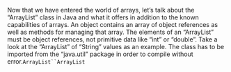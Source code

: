Now that we have entered the world of arrays, let’s talk about the “ArrayList” class in Java and what it offers in addition to the known capabilities of arrays. An object contains an array of object references as well as methods for managing that array. The elements of an “ArrayList” must be object references, not primitive data like “int” or “double”. Take a look at the “ArrayList” of “String” values as an example. The class has to be imported from the “java.util” package in order to compile without error.`ArrayList``ArrayList`

